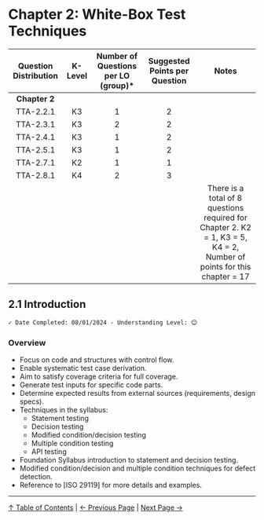 # Chapter 2: White-Box Test Techniques

| Question Distribution | K-Level | Number of Questions per LO (group)\* | Suggested Points per Question |                                                         Notes                                                          |
| :-------------------: | :-----: | :----------------------------------: | :---------------------------: | :--------------------------------------------------------------------------------------------------------------------: |
|     **Chapter 2**     |         |                                      |                               |                                                                                                                        |
|       TTA-2.2.1       |   K3    |                  1                   |               2               |                                                                                                                        |
|       TTA-2.3.1       |   K3    |                  2                   |               2               |                                                                                                                        |
|       TTA-2.4.1       |   K3    |                  1                   |               2               |                                                                                                                        |
|       TTA-2.5.1       |   K3    |                  1                   |               2               |                                                                                                                        |
|       TTA-2.7.1       |   K2    |                  1                   |               1               |                                                                                                                        |
|       TTA-2.8.1       |   K4    |                  2                   |               3               |                                                                                                                        |
|                       |         |                                      |                               | There is a total of 8 questions required for Chapter 2. K2 = 1, K3 = 5, K4 = 2, Number of points for this chapter = 17 |

## 2.1 Introduction

```markdown
✓ Date Completed: 08/01/2024 - Understanding Level: 😊
```

### Overview

- Focus on code and structures with control flow.
- Enable systematic test case derivation.
- Aim to satisfy coverage criteria for full coverage.
- Generate test inputs for specific code parts.
- Determine expected results from external sources (requirements, design specs).
- Techniques in the syllabus:
  - Statement testing
  - Decision testing
  - Modified condition/decision testing
  - Multiple condition testing
  - API testing
- Foundation Syllabus introduction to statement and decision testing.
- Modified condition/decision and multiple condition techniques for defect detection.
- Reference to [ISO 29119] for more details and examples.

---

[↑ Table of Contents](../../README.md#table-of-contents) | [← Previous Page](../1-technical-test-analysts-tasks-in-risk-based-testing/1.2-risk-based-testing-tasks.md) | [Next Page →](2.2-statement-testing.md)

